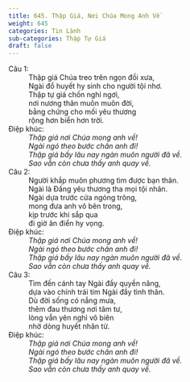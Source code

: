 ```yaml
---
title: 645. Thập Giá, Nơi Chúa Mong Anh Về
weight: 645
categories: Tin Lành
sub-categories: Thập Tự Giá
draft: false
---
```

<dl><dt>Câu 1:</dt><dd data-verse="1">Thập giá Chúa treo trên ngọn đồi xưa, <br/>Ngài đổ huyết hy sinh cho người tội nhơ. <br/>Thập tự giá chốn nghỉ ngơi, <br/>nơi nương thân muôn muôn đời, <br/>bằng chứng cho mối yêu thương <br/>rộng hơn biển hơn trời. </dd><dt>Điệp khúc:</dt><dd data-chorus="1"><em>Thập giá nơi Chúa mong anh về! <br/>Ngài ngó theo bước chân anh đi! <br/>Thập giá bấy lâu nay ngàn muôn người đã về. <br/>Sao vẫn còn chưa thấy anh quay về. </em></dd><dt>Câu 2:</dt><dd data-verse="2">Người khắp muôn phương tìm được bạn thân. <br/>Ngài là Đấng yêu thương tha mọi tội nhân. <br/>Ngài dựa trước cửa ngóng trông, <br/>mong đưa anh vô bên trong, <br/>kịp trước khi sắp qua <br/>đi giờ ân điển hy vọng. </dd><dt>Điệp khúc:</dt><dd data-chorus="1"><em>Thập giá nơi Chúa mong anh về! <br/>Ngài ngó theo bước chân anh đi! <br/>Thập giá bấy lâu nay ngàn muôn người đã về. <br/>Sao vẫn còn chưa thấy anh quay về. </em></dd><dt>Câu 3:</dt><dd data-verse="3">Tìm đến cánh tay Ngài đầy quyền năng, <br/>dựa vào chính trái tim Ngài đầy tình thân. <br/>Dù đời sống có nắng mưa, <br/>thêm đau thương nơi tâm tư, <br/>lòng vẫn yên nghỉ vô biên <br/>nhờ dòng huyết nhân từ. </dd><dt>Điệp khúc:</dt><dd data-chorus="1"><em>Thập giá nơi Chúa mong anh về! <br/>Ngài ngó theo bước chân anh đi! <br/>Thập giá bấy lâu nay ngàn muôn người đã về. <br/>Sao vẫn còn chưa thấy anh quay về. </em></dd></dl>